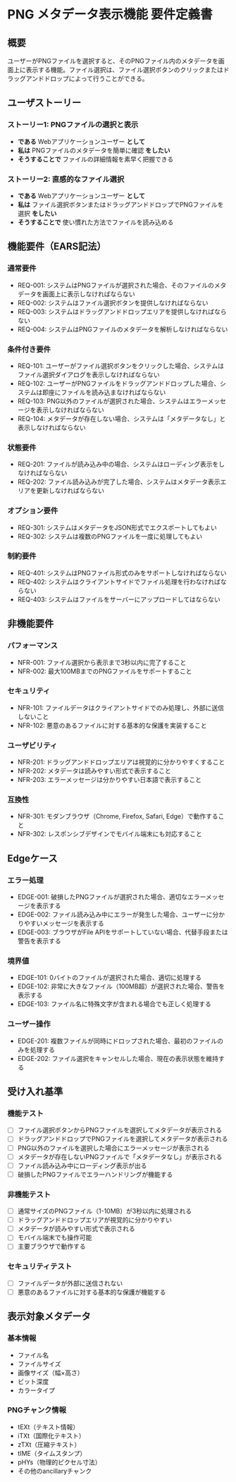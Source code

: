 # PNG メタデータ表示機能 要件定義書

## 概要

ユーザーがPNGファイルを選択すると、そのPNGファイル内のメタデータを画面上に表示する機能。ファイル選択は、ファイル選択ボタンのクリックまたはドラッグアンドドロップによって行うことができる。

## ユーザストーリー

### ストーリー1: PNGファイルの選択と表示

- **である** Webアプリケーションユーザー **として**
- **私は** PNGファイルのメタデータを簡単に確認 **をしたい**
- **そうすることで** ファイルの詳細情報を素早く把握できる

### ストーリー2: 直感的なファイル選択

- **である** Webアプリケーションユーザー **として**
- **私は** ファイル選択ボタンまたはドラッグアンドドロップでPNGファイルを選択 **をしたい**
- **そうすることで** 使い慣れた方法でファイルを読み込める

## 機能要件（EARS記法）

### 通常要件

- REQ-001: システムはPNGファイルが選択された場合、そのファイルのメタデータを画面上に表示しなければならない
- REQ-002: システムはファイル選択ボタンを提供しなければならない
- REQ-003: システムはドラッグアンドドロップエリアを提供しなければならない
- REQ-004: システムはPNGファイルのメタデータを解析しなければならない

### 条件付き要件

- REQ-101: ユーザーがファイル選択ボタンをクリックした場合、システムはファイル選択ダイアログを表示しなければならない
- REQ-102: ユーザーがPNGファイルをドラッグアンドドロップした場合、システムは即座にファイルを読み込まなければならない
- REQ-103: PNG以外のファイルが選択された場合、システムはエラーメッセージを表示しなければならない
- REQ-104: メタデータが存在しない場合、システムは「メタデータなし」と表示しなければならない

### 状態要件

- REQ-201: ファイルが読み込み中の場合、システムはローディング表示をしなければならない
- REQ-202: ファイル読み込みが完了した場合、システムはメタデータ表示エリアを更新しなければならない

### オプション要件

- REQ-301: システムはメタデータをJSON形式でエクスポートしてもよい
- REQ-302: システムは複数のPNGファイルを一度に処理してもよい

### 制約要件

- REQ-401: システムはPNGファイル形式のみをサポートしなければならない
- REQ-402: システムはクライアントサイドでファイル処理を行わなければならない
- REQ-403: システムはファイルをサーバーにアップロードしてはならない

## 非機能要件

### パフォーマンス

- NFR-001: ファイル選択から表示まで3秒以内に完了すること
- NFR-002: 最大100MBまでのPNGファイルをサポートすること

### セキュリティ

- NFR-101: ファイルデータはクライアントサイドでのみ処理し、外部に送信しないこと
- NFR-102: 悪意のあるファイルに対する基本的な保護を実装すること

### ユーザビリティ

- NFR-201: ドラッグアンドドロップエリアは視覚的に分かりやすくすること
- NFR-202: メタデータは読みやすい形式で表示すること
- NFR-203: エラーメッセージは分かりやすい日本語で表示すること

### 互換性

- NFR-301: モダンブラウザ（Chrome, Firefox, Safari, Edge）で動作すること
- NFR-302: レスポンシブデザインでモバイル端末にも対応すること

## Edgeケース

### エラー処理

- EDGE-001: 破損したPNGファイルが選択された場合、適切なエラーメッセージを表示する
- EDGE-002: ファイル読み込み中にエラーが発生した場合、ユーザーに分かりやすいメッセージを表示する
- EDGE-003: ブラウザがFile APIをサポートしていない場合、代替手段または警告を表示する

### 境界値

- EDGE-101: 0バイトのファイルが選択された場合、適切に処理する
- EDGE-102: 非常に大きなファイル（100MB超）が選択された場合、警告を表示する
- EDGE-103: ファイル名に特殊文字が含まれる場合でも正しく処理する

### ユーザー操作

- EDGE-201: 複数ファイルが同時にドロップされた場合、最初のファイルのみを処理する
- EDGE-202: ファイル選択をキャンセルした場合、現在の表示状態を維持する

## 受け入れ基準

### 機能テスト

- [ ] ファイル選択ボタンからPNGファイルを選択してメタデータが表示される
- [ ] ドラッグアンドドロップでPNGファイルを選択してメタデータが表示される
- [ ] PNG以外のファイルを選択した場合にエラーメッセージが表示される
- [ ] メタデータが存在しないPNGファイルで「メタデータなし」が表示される
- [ ] ファイル読み込み中にローディング表示が出る
- [ ] 破損したPNGファイルでエラーハンドリングが機能する

### 非機能テスト

- [ ] 通常サイズのPNGファイル（1-10MB）が3秒以内に処理される
- [ ] ドラッグアンドドロップエリアが視覚的に分かりやすい
- [ ] メタデータが読みやすい形式で表示される
- [ ] モバイル端末でも操作可能
- [ ] 主要ブラウザで動作する

### セキュリティテスト

- [ ] ファイルデータが外部に送信されない
- [ ] 悪意のあるファイルに対する基本的な保護が機能する

## 表示対象メタデータ

### 基本情報
- ファイル名
- ファイルサイズ
- 画像サイズ（幅×高さ）
- ビット深度
- カラータイプ

### PNGチャンク情報
- tEXt（テキスト情報）
- iTXt（国際化テキスト）
- zTXt（圧縮テキスト）
- tIME（タイムスタンプ）
- pHYs（物理的ピクセル寸法）
- その他のancillaryチャンク